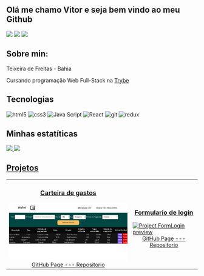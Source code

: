 ## Olá me chamo Vitor e seja bem vindo ao meu Github

<div>
    <a href="https://instagram.com/vitosoaresp" target="_blank" ><img src="https://img.shields.io/badge/-Instagram-%23E4405F?style=for-the-badge&logo=instagram&logoColor=white" target="_blank" ></a>
    <a href = "mailto:pereiravitor1218@gmail.com"><img src="https://img.shields.io/badge/Gmail-D14836?style=for-the-badge&logo=gmail&logoColor=white" target="_blank"></a>
    <a href="https://www.linkedin.com/in/vitorsoaresp/" target="_blank"><img src="https://img.shields.io/badge/-LinkedIn-%230077B5?style=for-the-badge&logo=linkedin&logoColor=white" target="_blank"></a>   
</div>

## Sobre min:

Teixeira de Freitas - Bahia 

Cursando programação Web Full-Stack na [Trybe](https://www.betrybe.com/)

## Tecnologias
<div style="display: inline_block">
    <img align="center" alt="html5" src="https://img.shields.io/badge/HTML5-E34F26?style=for-the-badge&logo=html5&logoColor=white">
    <img align="center" alt="css3" src="https://img.shields.io/badge/CSS3-1572B6?style=for-the-badge&logo=css3&logoColor=white">
    <img align="center" alt="Java Script" src="https://img.shields.io/badge/JavaScript-F7DF1E?style=for-the-badge&logo=javascript&logoColor=black">
    <img align="center" alt="React" src="https://camo.githubusercontent.com/268ac512e333b69600eb9773a8f80b7a251f4d6149642a50a551d4798183d621/68747470733a2f2f696d672e736869656c64732e696f2f62616467652f52656163742d3230323332413f7374796c653d666f722d7468652d6261646765266c6f676f3d7265616374266c6f676f436f6c6f723d363144414642" />
    <img align="center" alt="git" src="https://img.shields.io/badge/GIT-E44C30?style=for-the-badge&logo=git&logoColor=white" />
    <img align="center" alt="redux" src="https://img.shields.io/badge/Redux-593D88?style=for-the-badge&logo=redux&logoColor=white" />
</div>

## Minhas estatíticas 
<div>
<a href="https://github.com/Vitosoaresp">
<img height="180em" src="https://github-readme-stats.vercel.app/api/top-langs/?username=Vitosoaresp&layout=compact&langs_count=7&theme=dracula"/>
<img height="180em" src="https://github-readme-stats.vercel.app/api?username=Vitosoaresp&show_icons=true&theme=dracula&include_all_commits=true&count_private=true"/>
</div>
    
## Projetos 
 <table>
 <tr>
    <td align="top">
      <h3 align="center">Carteira de gastos</h3>
      <a href="https://vitosoaresp.github.io/expensesRecord/"><img width=400px src="https://github.com/Vitosoaresp/expensesRecord/raw/vitor-soares-trybewallet/wallet.png" alt="Project expenses preview" /></a>
        <div align="center">
          <a href="https://vitosoaresp.github.io/expensesRecord/">GitHub Page</a>
            <span>---</span>
          <a href="https://github.com/Vitosoaresp/expensesRecord">Repositorio</a>
        </div>
    </td>
     <td align="top">
      <h3 align="center">Formulario de login</h3>
      <a href="https://github.com/Vitosoaresp/LoginForm"><img width=400px src="https://user-images.githubusercontent.com/23152592/171972396-43274cea-760e-424d-9319-2407208f9a8f.png" alt="Project FormLogin preview" /></a>
        <div align="center">
          <a href="https://vitosoaresp.github.io/LoginForm/">GitHub Page</a>
            <span>---</span>
          <a href="https://github.com/Vitosoaresp/LoginForm">Repositorio</a>
        </div>
    </td>
 </tr>

  
<!---
Vitosoaresp/Vitosoaresp is a ✨ special ✨ repository because its `README.md` (this file) appears on your GitHub profile.
You can click the Preview link to take a look at your changes.
--->
